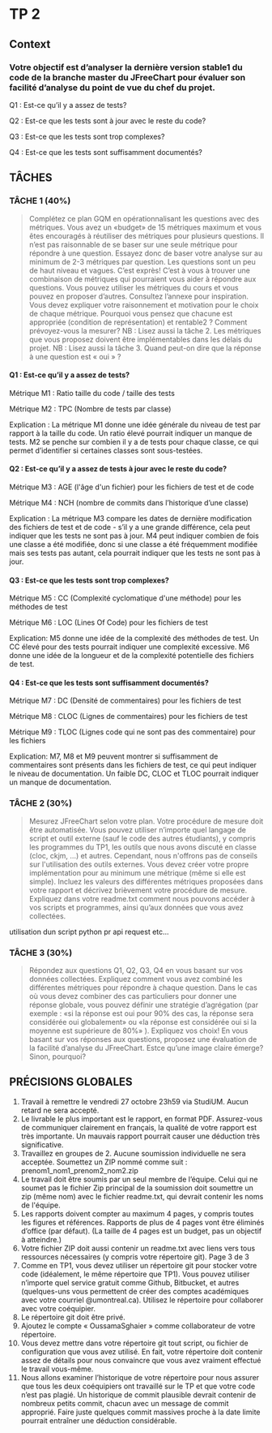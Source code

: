 # TP 2

## Context

### Votre objectif est d’analyser la dernière version stable1 du code de la branche master du JFreeChart pour évaluer son facilité d’analyse du point de vue du chef du projet.

Q1 : Est-ce qu’il y a assez de tests?

Q2 : Est-ce que les tests sont à jour avec le reste du code?

Q3 : Est-ce que les tests sont trop complexes?

Q4 : Est-ce que les tests sont suffisamment documentés?

## TÂCHES 

### TÂCHE 1 (40%)

>Complétez ce plan GQM en opérationnalisant les questions avec des métriques. Vous avez un «budget» de 15
métriques maximum et vous êtes encouragés à réutiliser des métriques pour plusieurs questions. Il n’est pas
raisonnable de se baser sur une seule métrique pour répondre à une question. Essayez donc de baser votre analyse
sur au minimum de 2-3 métriques par question.
Les questions sont un peu de haut niveau et vagues. C’est exprès! C’est à vous à trouver une combinaison de
métriques qui pourraient vous aider à répondre aux questions. Vous pouvez utiliser les métriques du cours et vous
pouvez en proposer d’autres. Consultez l’annexe pour inspiration.
Vous devez expliquer votre raisonnement et motivation pour le choix de chaque métrique. Pourquoi vous pensez
que chacune est appropriée (condition de représentation) et rentable2
? Comment prévoyez-vous la mesurer?
NB : Lisez aussi la tâche 2. Les métriques que vous proposez doivent être implémentables dans les délais du projet.
NB : Lisez aussi la tâche 3. Quand peut-on dire que la réponse à une question est « oui » ?

#### Q1 : Est-ce qu’il y a assez de tests?

Métrique M1 : Ratio taille du code / taille des tests

Métrique M2 : TPC (Nombre de tests par classe)


Explication : La métrique M1 donne une idée générale du niveau de test par rapport à la taille du code. Un ratio élevé pourrait indiquer un manque de tests. M2 se penche sur combien il y a de tests pour chaque classe, ce qui permet d’identifier si certaines classes sont sous-testées.

#### Q2 : Est-ce qu’il y a assez de tests à jour avec le reste du code?

Métrique M3 : AGE (l'âge d'un fichier) pour les fichiers de test et de code

Métrique M4 : NCH (nombre de commits dans l’historique d’une classe)

Explication : La métrique M3 compare les dates de dernière modification des fichiers de test et de code - s’il y a une grande différence, cela peut indiquer que les tests ne sont pas à jour. M4 peut indiquer combien de fois une classe a été modifiée, donc si une classe a été fréquemment modifiée mais ses tests pas autant, cela pourrait indiquer que les tests ne sont pas à jour.

#### Q3 : Est-ce que les tests sont trop complexes?
Métrique M5 : CC (Complexité cyclomatique d'une méthode) pour les méthodes de test

Métrique M6 : LOC (Lines Of Code) pour les fichiers de test

Explication: M5 donne une idée de la complexité des méthodes de test. Un CC élevé pour des tests pourrait indiquer une complexité excessive. M6 donne une idée de la longueur et de la complexité potentielle des fichiers de test.


#### Q4 : Est-ce que les tests sont suffisamment documentés?
Métrique M7 : DC (Densité de commentaires) pour les fichiers de test

Métrique M8 : CLOC (Lignes de commentaires) pour les fichiers de test

Métrique M9 : TLOC (Lignes code qui ne sont pas des commentaire) pour les fichiers

Explication: M7, M8 et M9 peuvent montrer si suffisamment de commentaires sont présents dans les fichiers de test, ce qui peut indiquer le niveau de documentation. Un faible DC, CLOC et TLOC pourrait indiquer un manque de documentation.

### TÂCHE 2 (30%)

>Mesurez JFreeChart selon votre plan. Votre procédure de mesure doit être automatisée. Vous pouvez utiliser
n’importe quel langage de script et outil externe (sauf le code des autres étudiants), y compris les programmes du
TP1, les outils que nous avons discuté en classe (cloc, ckjm, …) et autres. Cependant, nous n'offrons pas de conseils
sur l'utilisation des outils externes.
Vous devez créer votre propre implémentation pour au minimum une métrique (même si elle est simple).
Incluez les valeurs des différentes métriques proposées dans votre rapport et décrivez brièvement votre procédure
de mesure.
Expliquez dans votre readme.txt comment nous pouvons accéder à vos scripts et programmes, ainsi qu’aux données
que vous avez collectées.

utilisation dun script python pr api request etc...

### TÂCHE 3 (30%)

>Répondez aux questions Q1, Q2, Q3, Q4 en vous basant sur vos données collectées.
Expliquez comment vous avez combiné les différentes métriques pour répondre à chaque question. Dans le cas où
vous devez combiner des cas particuliers pour donner une réponse globale, vous pouvez définir une stratégie
d’agrégation (par exemple : «si la réponse est oui pour 90% des cas, la réponse sera considérée oui globalement»
ou «la réponse est considérée oui si la moyenne est supérieure de 80%» ). Expliquez vos choix!
En vous basant sur vos réponses aux questions, proposez une évaluation de la facilité d’analyse du JFreeChart. Estce qu’une image claire émerge? Sinon, pourquoi?

## PRÉCISIONS GLOBALES

1. Travail à remettre le vendredi 27 octobre 23h59 via StudiUM. Aucun retard ne sera accepté.
2. Le livrable le plus important est le rapport, en format PDF. Assurez-vous de communiquer clairement en
français, la qualité de votre rapport est très importante. Un mauvais rapport pourrait causer une déduction
très significative.
3. Travaillez en groupes de 2. Aucune soumission individuelle ne sera acceptée. Soumettez un ZIP
nommé comme suit : prenom1_nom1_prenom2_nom2.zip
4. Le travail doit être soumis par un seul membre de l’équipe. Celui qui ne soumet pas le fichier Zip principal
de la soumission doit soumettre un zip (même nom) avec le fichier readme.txt, qui devrait contenir les noms
de l'équipe.
5. Les rapports doivent compter au maximum 4 pages, y compris toutes les figures et références. Rapports de
plus de 4 pages vont être éliminés d’office (par défaut). (La taille de 4 pages est un budget, pas un objectif
à atteindre.)
6. Votre fichier ZIP doit aussi contenir un readme.txt avec liens vers tous ressources nécessaires (y compris
votre répertoire git).
Page 3 de 3
7. Comme en TP1, vous devez utiliser un répertoire git pour stocker votre code (idéalement, le même
répertoire que TP1). Vous pouvez utiliser n’importe quel service gratuit comme Github, Bitbucket, et autres
(quelques-uns vous permettent de créer des comptes académiques avec votre courriel @umontreal.ca).
Utilisez le répertoire pour collaborer avec votre coéquipier.
8. Le répertoire git doit être privé.
9. Ajoutez le compte « OussamaSghaier » comme collaborateur de votre répertoire.
10. Vous devez mettre dans votre répertoire git tout script, ou fichier de configuration que vous avez utilisé. En
fait, votre répertoire doit contenir assez de détails pour nous convaincre que vous avez vraiment effectué
le travail vous-même.
11. Nous allons examiner l’historique de votre répertoire pour nous assurer que tous les deux coéquipiers ont
travaillé sur le TP et que votre code n’est pas plagié. Un historique de commit plausible devrait contenir de
nombreux petits commit, chacun avec un message de commit approprié. Faire juste quelques commit
massives proche à la date limite pourrait entraîner une déduction considérable. 
